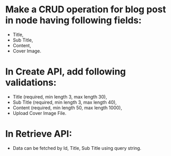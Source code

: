# Make a CRUD operation for blog post in node having following fields:
  * Title,
  * Sub Title,
  * Content,
  * Cover Image.

# In Create API, add following validations:
  * Title (required, min length 3, max length 30),
  * Sub Title (required, min length 3, max length 40),
  * Content (required, min length 50, max length 1000),
  * Upload Cover Image File.

# In Retrieve API:
  * Data can be fetched by Id, Title, Sub Title using query string.
